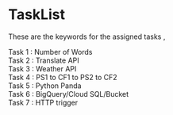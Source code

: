 # TaskList


These are the keywords for the assigned tasks , 

Task 1 : Number of Words <br>
Task 2 : Translate API<br>
Task 3 : Weather API<br>
Task 4 : PS1 to CF1 to PS2 to CF2<br>
Task 5 : Python Panda<br>
Task 6 : BigQuery/Cloud SQL/Bucket<br>
Task 7 : HTTP trigger<br>
